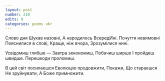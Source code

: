 ```yaml
---
layout: post
number: 210
edits: 9
categories: poems ukr
---
```


Слово дня
Шукав назовні, 
А народилось 
ВсередИні. 
Почуття невимовні
Пояснилися в слові,
Краще, ніж вчора,
Зрозумілися нині.

Усвідомиш глибше —
Завтра зекономиш,
Побачиш ширше
І пройдеш  швидше.
Перешкоди проломиш.

В цей світ посилаєшся 
Еволюцію продовжити, 
Покажи, 
Що стараєшся
Не зруйнувати,
А Боже примножити.
